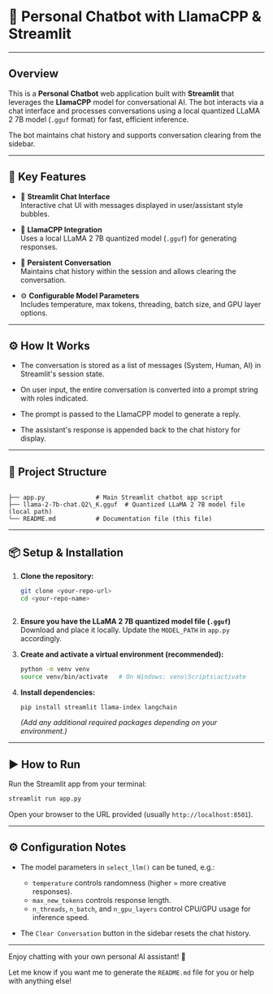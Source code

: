 
# 🤖 Personal Chatbot with LlamaCPP & Streamlit

---

## Overview

This is a **Personal Chatbot** web application built with **Streamlit** that leverages the **LlamaCPP** model for conversational AI. The bot interacts via a chat interface and processes conversations using a local quantized LLaMA 2 7B model (`.gguf` format) for fast, efficient inference.

The bot maintains chat history and supports conversation clearing from the sidebar.

---

## 🌟 Key Features

- 💬 **Streamlit Chat Interface**  
  Interactive chat UI with messages displayed in user/assistant style bubbles.

- 🦙 **LlamaCPP Integration**  
  Uses a local LLaMA 2 7B quantized model (`.gguf`) for generating responses.

- 🔄 **Persistent Conversation**  
  Maintains chat history within the session and allows clearing the conversation.

- ⚙️ **Configurable Model Parameters**  
  Includes temperature, max tokens, threading, batch size, and GPU layer options.

---

## ⚙️ How It Works

- The conversation is stored as a list of messages (System, Human, AI) in Streamlit's session state.

- On user input, the entire conversation is converted into a prompt string with roles indicated.

- The prompt is passed to the LlamaCPP model to generate a reply.

- The assistant's response is appended back to the chat history for display.

---

## 📂 Project Structure

```

├── app.py              # Main Streamlit chatbot app script
├── llama-2-7b-chat.Q2\_K.gguf  # Quantized LLaMA 2 7B model file (local path)
└── README.md           # Documentation file (this file)

````

---

## 📦 Setup & Installation

1. **Clone the repository:**

   ```bash
   git clone <your-repo-url>
   cd <your-repo-name>
````

````
2. **Ensure you have the LLaMA 2 7B quantized model file (`.gguf`)**
   Download and place it locally. Update the `MODEL_PATH` in `app.py` accordingly.

3. **Create and activate a virtual environment (recommended):**

   ```bash
   python -m venv venv
   source venv/bin/activate   # On Windows: venv\Scripts\activate
   ```

4. **Install dependencies:**

   ```bash
   pip install streamlit llama-index langchain
   ```

   *(Add any additional required packages depending on your environment.)*

---

## ▶️ How to Run

Run the Streamlit app from your terminal:

```bash
streamlit run app.py
```

Open your browser to the URL provided (usually `http://localhost:8501`).

---

## ⚙️ Configuration Notes

* The model parameters in `select_llm()` can be tuned, e.g.:

  * `temperature` controls randomness (higher = more creative responses).
  * `max_new_tokens` controls response length.
  * `n_threads`, `n_batch`, and `n_gpu_layers` control CPU/GPU usage for inference speed.

* The `Clear Conversation` button in the sidebar resets the chat history.

---

Enjoy chatting with your own personal AI assistant! 🚀


Let me know if you want me to generate the `README.md` file for you or help with anything else!
````

